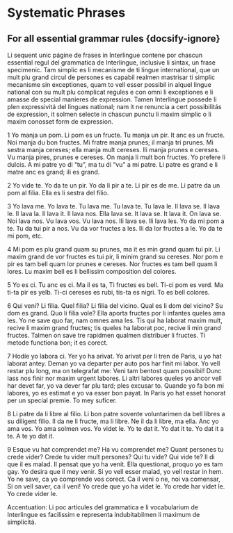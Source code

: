 # Systematic Phrases
## For all essential grammar rules {docsify-ignore}

Li sequent unic págine de frases in Interlingue contene por chascun essential regul del grammatica de Interlingue, inclusive li sintax, un frase specimenic. Tam simplic es li mecanisme de ti lingue international, que un mult plu grand circul de persones es capabil realmen mastrisar ti simplic mecanisme sin exceptiones, quam to vell esser possibil in alquel lingue national con su mult plu complicat regules e con omni li exceptiones e li amasse de special manieres de expression. Tamen Interlingue possede li plen expressivitá del lingues national; nam it ne renuncia a cert possibilitás de expression, it solmen selecte in chascun punctu li maxim simplic o li maxim conosset form de expression.

1 Yo manja un pom. Li pom es un fructe. Tu manja un pir. It anc es un fructe. Noi manja du bon fructes. Mi fratre manja prunes; il manja tri prunes. Mi sestra manja cereses; ella manja mult cereses. lli manja prunes e cereses. Vu manja pires, prunes e cereses. On manja li mult bon fructes. Yo prefere li dulcis. A mi patre yo di “tu”, ma tu di “vu” a mi patre. Li patre es grand e li matre anc es grand; ili es grand.

2 Yo vide te. Yo da te un pir. Yo da li pir a te. Li pir es de me. Li patre da un pom al filia. Ella es li sestra del filio.

3 Yo lava me. Yo lava te. Tu lava me. Tu lava te. Tu lava le. Il lava se. Il lava le. Il lava la. Il lava it. Il lava nos. Ella lava se. It lava se. It lava it. On lava se. Noi lava nos. Vu lava vos. Vu lava nos. lli lava se. lli lava les. Yo da mi pom a te. Tu da tui pir a nos. Vu da vor fructes a les. lli da lor fructes a le. Yo da te mi pom, etc.

4 Mi pom es plu grand quam su prunes, ma it es min grand quam tui pir. Li maxim grand de vor fructes es tui pir, li minim grand su cereses. Nor pom e pir es tam bell quam lor prunes e cereses. Nor fructes es tam bell quam li lores. Lu maxim bell es li bellissim composition del colores.

5 Yo es ci. Tu anc es ci. Ma il es ta, Ti fructes es bell. Ti-ci pom es verd. Ma ti-ta pir es yelb. Ti-ci cereses es rubi, tis-ta es nigri. To es bell colores.

6 Qui veni? Li filia. Quel filia? Li filia del vicino. Qual es li dom del vicino? Su dom es grand. Quo li filia vole? Ella aporta fructes por li infantes queles ama les. Yo ne save quo far, nam omnes ama les. Tis qui ha laborat maxim mult, recive li maxim grand fructes; tis queles ha laborat poc, recive li min grand fructes. Talmen on save tre rapidmen qualmen distribuer li fructes. Ti metode functiona bon; it es corect.

7 Hodíe yo labora ci. Yer yo ha arivat. Yo arivat per li tren de Paris, u yo hat laborat antey. Deman yo va departer per auto pos har finit mi labor. Yo vell restar plu long, ma on telegrafat me: Veni tam bentost quam possibil! Dunc lass nos finir nor maxim urgent labores. Li altri labores queles yo ancor vell har devet far, yo va dever far plu tard; ples excusar to. Quande yo fa bon mi labores, yo es estimat e yo va esser bon payat. In Paris yo hat esset honorat per un special premie. To mey suficer.

8 Li patre da li libre al filio. Li bon patre sovente voluntarimen da bell libres a su diligent filio. Il da ne li fructe, ma li libre. Ne il da li libre, ma ella. Anc yo ama vos. Yo ama solmen vos. Yo videt le. Yo te dat it. Yo dat it te. Yo dat it a te. A te yo dat it.

9 Esque vu hat comprendet me? Ha vu comprendet me? Quant persones tu crede vider? Crede tu vider mult persones? Qui tu vide? Qui vide te? Il di que il es malad. Il pensat que yo ha venit. Ella questionat, proquo yo es tam gay. Yo desira que il mey venir. Si yo vell esser malad, yo vell restar in hem. Yo ne save, ca yo comprende vos corect. Ca il veni o ne, noi va comensar, Si on vell saver, ca il veni! Yo crede que yo ha videt le. Yo crede har videt le. Yo crede vider le.

Accentuation: Li poc articules del grammatica e li vocabularium de Interlingue es facilissim e representa índubitabilmen li maximum de simplicitá.